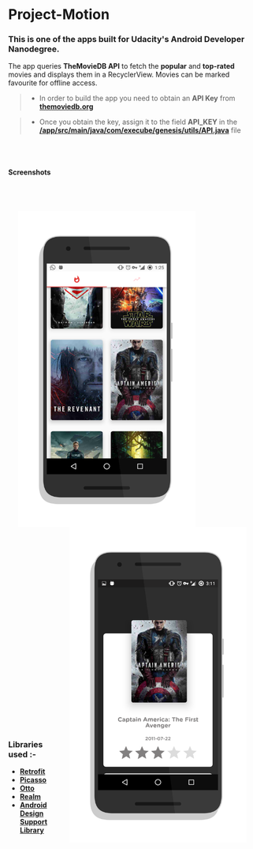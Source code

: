 


# Project-Motion

###   This is one of the apps built for Udacity's **Android Developer Nanodegree.**


The app queries **TheMovieDB API** to fetch the **popular** and **top-rated** movies and displays them in a RecyclerView. Movies can be marked favourite for offline access.


> - In order to build the app you need to obtain an **API Key** from   
   [**themoviedb.org**](http://themoviedb.org/)

> - Once you obtain the key, assign it to the field **API_KEY** in the 
   [**/app/src/main/java/com/execube/genesis/utils/API.java**](https://github.com/Hackertronix/Project-Motion/blob/master/app%2Fsrc%2Fmain%2Fjava%2Fcom%2Fexecube%2Fgenesis%2Futils%2FAPI.java)
   file


<br />
<br />

#### Screenshots

<br />
<br />
<br />


<img src="https://github.com/Hackertronix/Project-Motion/blob/master/art%2FScreenshot-1.png" width="360" height="640" align="left" hspace="20" >
<img src="https://github.com/Hackertronix/Project-Motion/blob/master/art%2FScreenshot-2.png" width="360" height="640" align="right" hspace="20" >



<br />
<br />
<br />
<br />
<br />
<br />
<br />
<br />
<br />
<br />
<br />
<br />
<br />
<br />
<br />
<br />
<br />
<br />
<br />
<br />
<br />
<br />
<br />
<br />
<br />
<br />
<br />
<br />
<br />
<br />
<br />
<br />
<br />
<br />
<br />
<br />
<br />
<br />
<br />
<br />
<br />
<br />
<br />
<br />
<br />
<br />
<br />
<br />
<br />
<br />
<br />
<br />
<br />
<br />
<br />
<br />
<br />
<br />
<br />
<br />
<br />

### Libraries used :-

 - [**Retrofit**](http://square.github.io/retrofit/)
 - [**Picasso**](http://square.github.io/picasso/)
 - [**Otto**](http://square.github.io/otto/)
 - [**Realm**](http://realm.io)
 - [**Android Design Support Library**](http://android-developers.blogspot.in/2015/05/android-design-support-library.html)
























































































